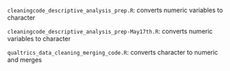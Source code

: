 `cleaningcode_descriptive_analysis_prep.R`: converts numeric variables to character

`cleaningcode_descriptive_analysis_prep-May17th.R`: converts numeric variables to character

`qualtrics_data_cleaning_merging_code.R`: converts character to numeric and merges 



